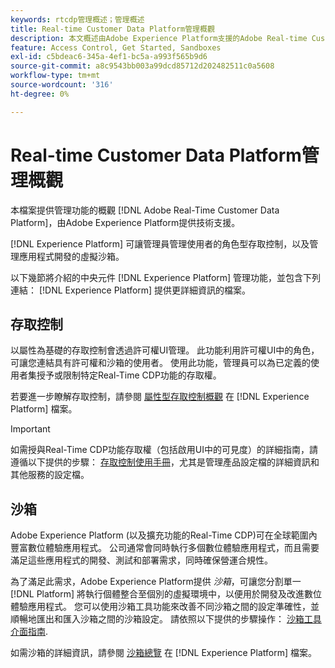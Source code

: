 ```yaml
---
keywords: rtcdp管理概述；管理概述
title: Real-time Customer Data Platform管理概觀
description: 本文概述由Adobe Experience Platform支援的Adobe Real-time Customer Data Platform管理功能。
feature: Access Control, Get Started, Sandboxes
exl-id: c5bdeac6-345a-4ef1-bc5a-a993f565b9d6
source-git-commit: a8c9543bb003a99dcd85712d202482511c0a5608
workflow-type: tm+mt
source-wordcount: '316'
ht-degree: 0%

---
```


# Real-time Customer Data Platform管理概觀

本檔案提供管理功能的概觀 [!DNL Adobe Real-Time Customer Data Platform]，由Adobe Experience Platform提供技術支援。

[!DNL Experience Platform] 可讓管理員管理使用者的角色型存取控制，以及管理應用程式開發的虛擬沙箱。

以下幾節將介紹的中央元件 [!DNL Experience Platform] 管理功能，並包含下列連結： [!DNL Experience Platform] 提供更詳細資訊的檔案。

## 存取控制

以屬性為基礎的存取控制會透過許可權UI管理。 此功能利用許可權UI中的角色，可讓您連結具有許可權和沙箱的使用者。 使用此功能，管理員可以為已定義的使用者集授予或限制特定Real-Time CDP功能的存取權。

若要進一步瞭解存取控制，請參閱 [屬性型存取控制概觀](/help/access-control/abac/overview.md) 在 [!DNL Experience Platform] 檔案。

>[!IMPORTANT]
>
>如需授與Real-Time CDP功能存取權（包括啟用UI中的可見度）的詳細指南，請遵循以下提供的步驟： [存取控制使用手冊](../../access-control/ui/overview.md)，尤其是管理產品設定檔的詳細資訊和其他服務的設定檔。

## 沙箱

Adobe Experience Platform (以及擴充功能的Real-Time CDP)可在全球範圍內豐富數位體驗應用程式。 公司通常會同時執行多個數位體驗應用程式，而且需要滿足這些應用程式的開發、測試和部署需求，同時確保營運合規性。

為了滿足此需求，Adobe Experience Platform提供 *沙箱*，可讓您分割單一 [!DNL Platform] 將執行個體整合至個別的虛擬環境中，以便用於開發及改進數位體驗應用程式。 您可以使用沙箱工具功能來改善不同沙箱之間的設定準確性，並順暢地匯出和匯入沙箱之間的沙箱設定。 請依照以下提供的步驟操作： [沙箱工具介面指南](../../sandboxes/ui/sandbox-tooling.md).

如需沙箱的詳細資訊，請參閱 [沙箱總覽](../../sandboxes/home.md) 在 [!DNL Experience Platform] 檔案。
